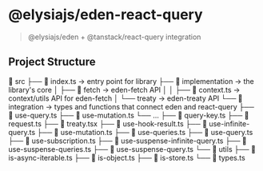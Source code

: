 # @elysiajs/eden-react-query

> @elysiajs/eden + @tanstack/react-query integration

## Project Structure
 src
├──  index.ts -> entry point for library
├──  implementation -> the library's core
│   ├──  fetch -> eden-fetch API
│   │   ├──  context.ts -> context/utils API for eden-fetch
│   └── treaty -> eden-treaty API
└──  integration -> types and functions that connect eden and react-query
    ├──  use-query.ts
    ├──  use-mutation.ts
    └── ...
├──  query-key.ts
├──  request.ts
├──  treaty.tsx
├──  use-hook-result.ts
├──  use-infinite-query.ts
├──  use-mutation.ts
├──  use-queries.ts
├──  use-query.ts
├──  use-subscription.ts
├──  use-suspense-infinite-query.ts
├──  use-suspense-queries.ts
├──  use-suspense-query.ts
└──  utils
    ├──  is-async-iterable.ts
    ├──  is-object.ts
    ├──  is-store.ts
    └──  types.ts

